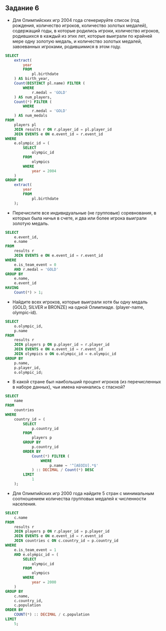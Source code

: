 ## Задание 6

- Для Олимпийских игр 2004 года сгенерируйте список (год рождения, количество игроков, количество золотых медалей), содержащий годы, в которые родились игроки, количество игроков, родившихся в каждый из этих лет, которые выиграли по крайней мере одну золотую медаль, и количество золотых медалей, завоеванных игроками, родившимися в этом году.

```sql
SELECT
    extract(
        year
        FROM
            pl.birthdate
    ) AS birth_year,
    Count(DISTINCT pl.name) FILTER (
        WHERE
            r.medal = 'GOLD'
    ) AS num_players,
    Count(*) FILTER (
        WHERE
            r.medal = 'GOLD'
    ) AS num_medals
FROM
    players pl
    JOIN results r ON r.player_id = pl.player_id
    JOIN EVENTS e ON e.event_id = r.event_id
WHERE
    e.olympic_id = (
        SELECT
            olympic_id
        FROM
            olympics
        WHERE
            year = 2004
    )
GROUP BY
    extract(
        year
        FROM
            pl.birthdate
    );
```

- Перечислите все индивидуальные (не групповые) соревнования, в которых была ничья в счете, и два или более игрока выиграли золотую медаль.

```sql
SELECT
    e.event_id,
    e.name
FROM
    results r
    JOIN EVENTS e ON e.event_id = r.event_id
WHERE
    e.is_team_event = 0
    AND r.medal = 'GOLD'
GROUP BY
    e.name,
    e.event_id
HAVING
    Count(*) > 1;
```

- Найдите всех игроков, которые выиграли хотя бы одну медаль (GOLD, SILVER и BRONZE) на одной Олимпиаде. (player-name, olympic-id).

```sql
SELECT
    o.olympic_id,
    p.name
FROM
    results r
    JOIN players p ON p.player_id = r.player_id
    JOIN EVENTS e ON e.event_id = r.event_id
    JOIN olympics o ON o.olympic_id = e.olympic_id
GROUP BY
    p.name,
    p.player_id,
    o.olympic_id;
```

- В какой стране был наибольший процент игроков (из перечисленных в наборе данных), чьи имена начинались с гласной?

```sql
SELECT
    name
FROM
    countries
WHERE
    country_id = (
        SELECT
            p.country_id
        FROM
            players p
        GROUP BY
            p.country_id
        ORDER BY
            Count(*) FILTER (
                WHERE
                    p.name ~ '^[AEOIU].*$'
            ) :: DECIMAL / Count(*) DESC
        LIMIT
            1
    );
```

- Для Олимпийских игр 2000 года найдите 5 стран с минимальным соотношением количества групповых медалей к численности населения.

```sql
SELECT
    c.name
FROM
    results r
    JOIN players p ON r.player_id = p.player_id
    JOIN EVENTS e ON e.event_id = r.event_id
    JOIN countries c ON c.country_id = p.country_id
WHERE
    e.is_team_event = 1
    AND e.olympic_id = (
        SELECT
            olympic_id
        FROM
            olympics
        WHERE
            year = 2000
    )
GROUP BY
    c.name,
    c.country_id,
    c.population
ORDER BY
    COUNT(*) :: DECIMAL / c.population
LIMIT
    5;
```
